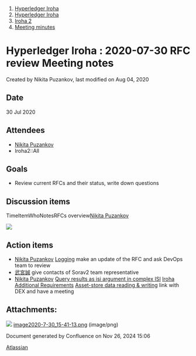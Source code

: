 1. [Hyperledger Iroha](index.html)
2. [Hyperledger Iroha](Hyperledger-Iroha_20873224.html)
3. [Iroha 2](Iroha-2_21012047.html)
4. [Meeting minutes](Meeting-minutes_21016015.html)

# Hyperledger Iroha : 2020-07-30 RFC review Meeting notes

Created by Nikita Puzankov, last modified on Aug 04, 2020

## Date

30 Jul 2020

## Attendees

- [Nikita Puzankov](https://lf-hyperledger.atlassian.net/wiki/people/5df113768998970e5b434e0a?ref=confluence)
- Iroha2::All

## Goals

- Review current RFCs and their status, write down questions

## Discussion items

TimeItemWhoNotesRFCs overview[Nikita Puzankov](https://lf-hyperledger.atlassian.net/wiki/people/5df113768998970e5b434e0a?ref=confluence)

![](attachments/21012529/21016816.png?height=250)

## Action items

- [Nikita Puzankov](https://lf-hyperledger.atlassian.net/wiki/people/5df113768998970e5b434e0a?ref=confluence) [Logging](Logging_21012113.html) make an update of the RFC and ask DevOps team to review
- [武宮誠](https://lf-hyperledger.atlassian.net/wiki/people/557058:12c320e6-5d17-404f-b20e-bfa5721ae960?ref=confluence) give contacts of Sorav2 team representative
- [Nikita Puzankov](https://lf-hyperledger.atlassian.net/wiki/people/5df113768998970e5b434e0a?ref=confluence) [Query results as isi argument in complex ISI](Query-results-as-isi-argument-in-complex-ISI_21016401.html) [Iroha Additional Requirements](Iroha-Additional-Requirements_21012444.html) [Asset-store data reading &amp; writing](21016692.html) link with DEX and have a meeting

## Attachments:

![](images/icons/bullet_blue.gif) [image2020-7-30\_15-41-13.png](attachments/21012529/21016816.png) (image/png)

Document generated by Confluence on Nov 26, 2024 15:06

[Atlassian](http://www.atlassian.com/)

